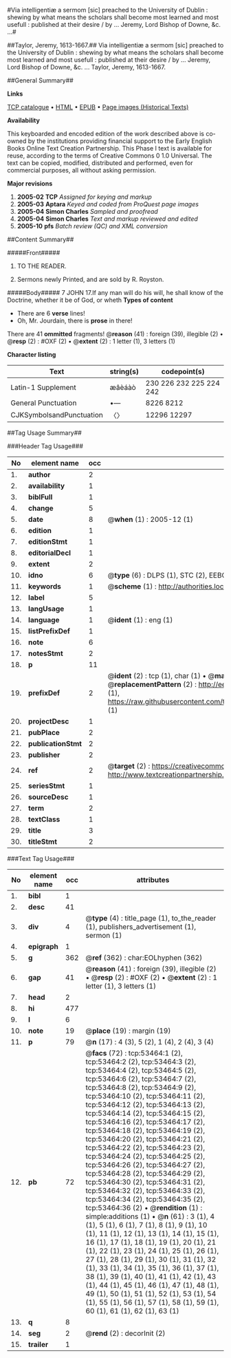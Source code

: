 #Via intelligentiæ a sermom [sic] preached to the University of Dublin : shewing by what means the scholars shall become most learned and most usefull : published at their desire / by ... Jeremy, Lord Bishop of Downe, &c. ...#

##Taylor, Jeremy, 1613-1667.##
Via intelligentiæ a sermom [sic] preached to the University of Dublin : shewing by what means the scholars shall become most learned and most usefull : published at their desire / by ... Jeremy, Lord Bishop of Downe, &c. ...
Taylor, Jeremy, 1613-1667.

##General Summary##

**Links**

[TCP catalogue](http://www.ota.ox.ac.uk/tcp/)  • 
[HTML](http://tei.it.ox.ac.uk/tcp/Texts-HTML/free/A64/A64144.html)  • 
[EPUB](http://tei.it.ox.ac.uk/tcp/Texts-EPUB/free/A64/A64144.epub) • 
[Page images (Historical Texts)](https://data.historicaltexts.jisc.ac.uk/view?pubId=eebo-12068990e&pageId=eebo-12068990e-53464-1)

**Availability**

This keyboarded and encoded edition of the
	       work described above is co-owned by the institutions
	       providing financial support to the Early English Books
	       Online Text Creation Partnership. This Phase I text is
	       available for reuse, according to the terms of Creative
	       Commons 0 1.0 Universal. The text can be copied,
	       modified, distributed and performed, even for
	       commercial purposes, all without asking permission.

**Major revisions**

1. __2005-02__ __TCP__ *Assigned for keying and markup*
1. __2005-03__ __Aptara__ *Keyed and coded from ProQuest page images*
1. __2005-04__ __Simon Charles__ *Sampled and proofread*
1. __2005-04__ __Simon Charles__ *Text and markup reviewed and edited*
1. __2005-10__ __pfs__ *Batch review (QC) and XML conversion*

##Content Summary##

#####Front#####

1. TO THE
READER.

1. Sermons newly Printed, and are sold by R. Royston.

#####Body#####
7 JOHN 17.If any man will do his will, he shall know of
the Doctrine, whether it be of God, or
wheth
**Types of content**

  * There are 6 **verse** lines!
  * Oh, Mr. Jourdain, there is **prose** in there!

There are 41 **ommitted** fragments! 
 @__reason__ (41) : foreign (39), illegible (2)  •  @__resp__ (2) : #OXF (2)  •  @__extent__ (2) : 1 letter (1), 3 letters (1)

**Character listing**


|Text|string(s)|codepoint(s)|
|---|---|---|
|Latin-1 Supplement|æâèáàò|230 226 232 225 224 242|
|General Punctuation|•—|8226 8212|
|CJKSymbolsandPunctuation|〈〉|12296 12297|

##Tag Usage Summary##

###Header Tag Usage###

|No|element name|occ|attributes|
|---|---|---|---|
|1.|__author__|2||
|2.|__availability__|1||
|3.|__biblFull__|1||
|4.|__change__|5||
|5.|__date__|8| @__when__ (1) : 2005-12 (1)|
|6.|__edition__|1||
|7.|__editionStmt__|1||
|8.|__editorialDecl__|1||
|9.|__extent__|2||
|10.|__idno__|6| @__type__ (6) : DLPS (1), STC (2), EEBO-CITATION (1), OCLC (1), VID (1)|
|11.|__keywords__|1| @__scheme__ (1) : http://authorities.loc.gov/ (1)|
|12.|__label__|5||
|13.|__langUsage__|1||
|14.|__language__|1| @__ident__ (1) : eng (1)|
|15.|__listPrefixDef__|1||
|16.|__note__|6||
|17.|__notesStmt__|2||
|18.|__p__|11||
|19.|__prefixDef__|2| @__ident__ (2) : tcp (1), char (1)  •  @__matchPattern__ (2) : ([0-9\-]+):([0-9IVX]+) (1), (.+) (1)  •  @__replacementPattern__ (2) : http://eebo.chadwyck.com/downloadtiff?vid=$1&page=$2 (1), https://raw.githubusercontent.com/textcreationpartnership/Texts/master/tcpchars.xml#$1 (1)|
|20.|__projectDesc__|1||
|21.|__pubPlace__|2||
|22.|__publicationStmt__|2||
|23.|__publisher__|2||
|24.|__ref__|2| @__target__ (2) : https://creativecommons.org/publicdomain/zero/1.0/ (1), http://www.textcreationpartnership.org/docs/. (1)|
|25.|__seriesStmt__|1||
|26.|__sourceDesc__|1||
|27.|__term__|2||
|28.|__textClass__|1||
|29.|__title__|3||
|30.|__titleStmt__|2||


###Text Tag Usage###

|No|element name|occ|attributes|
|---|---|---|---|
|1.|__bibl__|1||
|2.|__desc__|41||
|3.|__div__|4| @__type__ (4) : title_page (1), to_the_reader (1), publishers_advertisement (1), sermon (1)|
|4.|__epigraph__|1||
|5.|__g__|362| @__ref__ (362) : char:EOLhyphen (362)|
|6.|__gap__|41| @__reason__ (41) : foreign (39), illegible (2)  •  @__resp__ (2) : #OXF (2)  •  @__extent__ (2) : 1 letter (1), 3 letters (1)|
|7.|__head__|2||
|8.|__hi__|477||
|9.|__l__|6||
|10.|__note__|19| @__place__ (19) : margin (19)|
|11.|__p__|79| @__n__ (17) : 4 (3), 5 (2), 1 (4), 2 (4), 3 (4)|
|12.|__pb__|72| @__facs__ (72) : tcp:53464:1 (2), tcp:53464:2 (2), tcp:53464:3 (2), tcp:53464:4 (2), tcp:53464:5 (2), tcp:53464:6 (2), tcp:53464:7 (2), tcp:53464:8 (2), tcp:53464:9 (2), tcp:53464:10 (2), tcp:53464:11 (2), tcp:53464:12 (2), tcp:53464:13 (2), tcp:53464:14 (2), tcp:53464:15 (2), tcp:53464:16 (2), tcp:53464:17 (2), tcp:53464:18 (2), tcp:53464:19 (2), tcp:53464:20 (2), tcp:53464:21 (2), tcp:53464:22 (2), tcp:53464:23 (2), tcp:53464:24 (2), tcp:53464:25 (2), tcp:53464:26 (2), tcp:53464:27 (2), tcp:53464:28 (2), tcp:53464:29 (2), tcp:53464:30 (2), tcp:53464:31 (2), tcp:53464:32 (2), tcp:53464:33 (2), tcp:53464:34 (2), tcp:53464:35 (2), tcp:53464:36 (2)  •  @__rendition__ (1) : simple:additions (1)  •  @__n__ (61) : 3 (1), 4 (1), 5 (1), 6 (1), 7 (1), 8 (1), 9 (1), 10 (1), 11 (1), 12 (1), 13 (1), 14 (1), 15 (1), 16 (1), 17 (1), 18 (1), 19 (1), 20 (1), 21 (1), 22 (1), 23 (1), 24 (1), 25 (1), 26 (1), 27 (1), 28 (1), 29 (1), 30 (1), 31 (1), 32 (1), 33 (1), 34 (1), 35 (1), 36 (1), 37 (1), 38 (1), 39 (1), 40 (1), 41 (1), 42 (1), 43 (1), 44 (1), 45 (1), 46 (1), 47 (1), 48 (1), 49 (1), 50 (1), 51 (1), 52 (1), 53 (1), 54 (1), 55 (1), 56 (1), 57 (1), 58 (1), 59 (1), 60 (1), 61 (1), 62 (1), 63 (1)|
|13.|__q__|8||
|14.|__seg__|2| @__rend__ (2) : decorInit (2)|
|15.|__trailer__|1||
